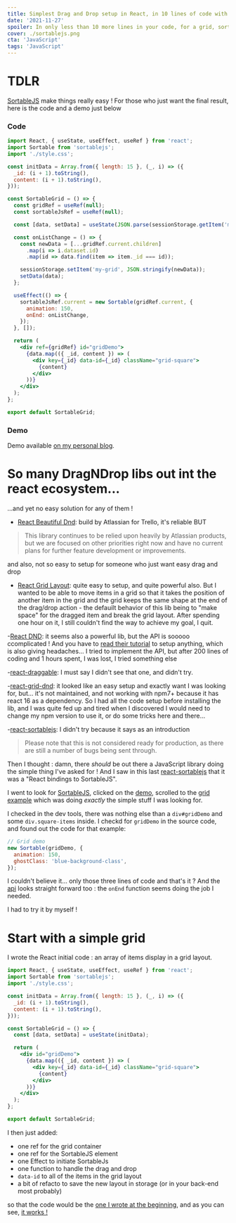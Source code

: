 ```yaml
---
title: Simplest Drag and Drop setup in React, in 10 lines of code with SortableJS
date: '2021-11-27'
spoiler: In only less than 10 more lines in your code, for a grid, sortable tree, multi-column...
cover: ./sortablejs.png
cta: 'JavaScript'
tags: 'JavaScript'
---
```


# TDLR

[SortableJS](https://github.com/SortableJS/Sortable) make things really easy !
For those who just want the final result, here is the code and a demo just below

### Code

```jsx
import React, { useState, useEffect, useRef } from 'react';
import Sortable from 'sortablejs';
import './style.css';

const initData = Array.from({ length: 15 }, (_, i) => ({
  _id: (i + 1).toString(),
  content: (i + 1).toString(),
}));

const SortableGrid = () => {
  const gridRef = useRef(null);
  const sortableJsRef = useRef(null);

  const [data, setData] = useState(JSON.parse(sessionStorage.getItem('my-grid')) || initData);

  const onListChange = () => {
    const newData = [...gridRef.current.children]
      .map(i => i.dataset.id)
      .map(id => data.find(item => item._id === id));

    sessionStorage.setItem('my-grid', JSON.stringify(newData));
    setData(data);
  };

  useEffect(() => {
    sortableJsRef.current = new Sortable(gridRef.current, {
      animation: 150,
      onEnd: onListChange,
    });
  }, []);

  return (
    <div ref={gridRef} id="gridDemo">
      {data.map(({ _id, content }) => (
        <div key={_id} data-id={_id} className="grid-square">
          {content}
        </div>
      ))}
    </div>
  );
};

export default SortableGrid;
```

### Demo

Demo available [on my personal blog](https://www.javolution.io/simple-dragging-grid-react/#demo).

# So many DragNDrop libs out int the react ecosystem...

...and yet no easy solution for any of them !

- [React Beautiful Dnd](https://github.com/atlassian/react-beautiful-dnd): build by Atlassian for Trello, it's reliable BUT

> This library continues to be relied upon heavily by Atlassian products, but we are focused on other priorities right now and have no current plans for further feature development or improvements.

and also, not so easy to setup for someone who just want easy drag and drop

- [React Grid Layout](https://github.com/react-grid-layout/react-grid-layout): quite easy to setup, and quite powerful also. But I wanted to be able to move items in a grid so that it takes the position of another item in the grid and the grid keeps the same shape at the end of the drag/drop action - the defauilt behavior of this lib being to "make space" for the dragged item and break the grid layout. After spending one hour on it, I still couldn't find the way to achieve my goal, I quit.

-[React DND](https://react-dnd.github.io/react-dnd/about): it seems also a powerful lib, but the API is sooooo ccomplicated ! And you have to [read their tutorial](https://react-dnd.github.io/react-dnd/docs/tutorial) to setup anything, which is also giving headaches... I tried to implement the API, but after 200 lines of coding and 1 hours spent, I was lost, I tried something else

-[react-draggable](https://www.npmjs.com/package/react-draggable): I must say I didn't see that one, and didn't try.

-[react-grid-dnd](https://github.com/bmcmahen/react-grid-dnd): it looked like an easy setup and exactly want I was looking for, but... it's not maintained, and not working with npm7+ because it has react 16 as a dependency. So I had all the code setup before installing the lib, and I was quite fed up and tired when I discovered I would need to change my npm version to use it, or do some tricks here and there...

-[react-sortablejs](https://github.com/SortableJS/react-sortablejs): I didn't try because it says as an introduction

> Please note that this is not considered ready for production, as there are still a number of bugs being sent through.

Then I thought : damn, there _should_ be out there a JavaScript library doing the simple thing I've asked for ! And I saw in this last [react-sortablejs](https://github.com/SortableJS/react-sortablejs) that it was a "React bindings to SortableJS".

I went to look for [SortableJS](https://github.com/SortableJS/Sortable), clicked on the [demo](https://sortablejs.github.io/Sortable/), scrolled to the [grid example](http://sortablejs.github.io/Sortable/#grid) which was doing _exactly_ the simple stuff I was looking for.

I checked in the dev tools, there was nothing else than a `div#gridDemo` and some `div.square-items` inside. I checkd for `gridDemo` in the source code, and found out the code for that example:

```jsx
// Grid demo
new Sortable(gridDemo, {
  animation: 150,
  ghostClass: 'blue-background-class',
});
```

I couldn't believe it... only those three lines of code and that's it ?
And the [api](https://github.com/SortableJS/Sortable#options) looks straight forward too : the `onEnd` function seems doing the job I needed.

I had to try it by myself !

# Start with a simple grid

I wrote the React initial code : an array of items display in a grid layout.

```jsx
import React, { useState, useEffect, useRef } from 'react';
import Sortable from 'sortablejs';
import './style.css';

const initData = Array.from({ length: 15 }, (_, i) => ({
  _id: (i + 1).toString(),
  content: (i + 1).toString(),
}));

const SortableGrid = () => {
  const [data, setData] = useState(initData);

  return (
    <div id="gridDemo">
      {data.map(({ _id, content }) => (
        <div key={_id} data-id={_id} className="grid-square">
          {content}
        </div>
      ))}
    </div>
  );
};

export default SortableGrid;
```

I then just added:

- one ref for the grid container
- one ref for the SortableJS element
- one Effect to initiate SortableJs
- one function to handle the drag and drop
- `data-id` to all of the items in the grid layout
- a bit of refacto to save the new layout in storage (or in your back-end most probably)

so that the code would be the [one I wrote at the beginning](#code), and as you can see, [it works !](#demo)
